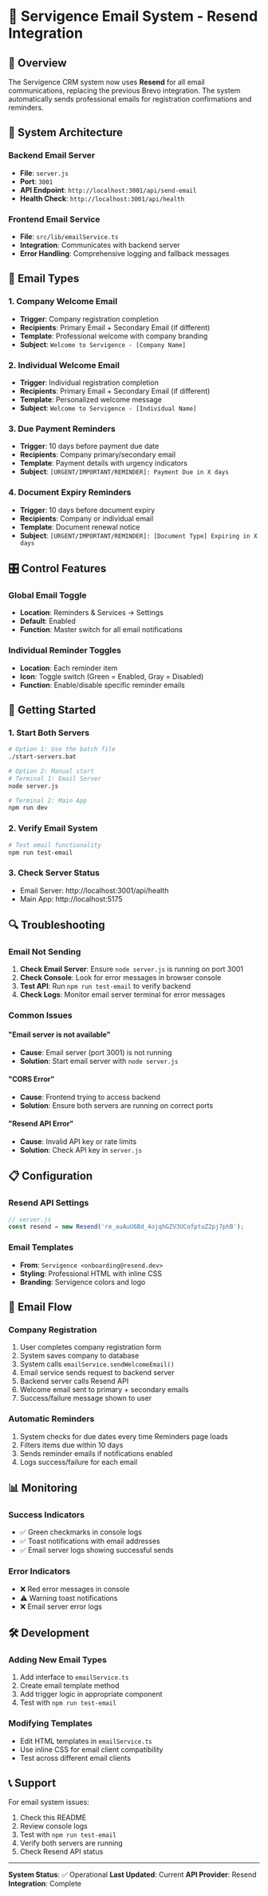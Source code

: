 # 📧 Servigence Email System - Resend Integration

## 🚀 Overview

The Servigence CRM system now uses **Resend** for all email communications, replacing the previous Brevo integration. The system automatically sends professional emails for registration confirmations and reminders.

## 🔧 System Architecture

### Backend Email Server
- **File**: `server.js`
- **Port**: `3001`
- **API Endpoint**: `http://localhost:3001/api/send-email`
- **Health Check**: `http://localhost:3001/api/health`

### Frontend Email Service
- **File**: `src/lib/emailService.ts`
- **Integration**: Communicates with backend server
- **Error Handling**: Comprehensive logging and fallback messages

## 📨 Email Types

### 1. Company Welcome Email
- **Trigger**: Company registration completion
- **Recipients**: Primary Email + Secondary Email (if different)
- **Template**: Professional welcome with company branding
- **Subject**: `Welcome to Servigence - [Company Name]`

### 2. Individual Welcome Email
- **Trigger**: Individual registration completion
- **Recipients**: Primary Email + Secondary Email (if different)
- **Template**: Personalized welcome message
- **Subject**: `Welcome to Servigence - [Individual Name]`

### 3. Due Payment Reminders
- **Trigger**: 10 days before payment due date
- **Recipients**: Company primary/secondary email
- **Template**: Payment details with urgency indicators
- **Subject**: `[URGENT/IMPORTANT/REMINDER]: Payment Due in X days`

### 4. Document Expiry Reminders
- **Trigger**: 10 days before document expiry
- **Recipients**: Company or individual email
- **Template**: Document renewal notice
- **Subject**: `[URGENT/IMPORTANT/REMINDER]: [Document Type] Expiring in X days`

## 🎛️ Control Features

### Global Email Toggle
- **Location**: Reminders & Services → Settings
- **Default**: Enabled
- **Function**: Master switch for all email notifications

### Individual Reminder Toggles
- **Location**: Each reminder item
- **Icon**: Toggle switch (Green = Enabled, Gray = Disabled)
- **Function**: Enable/disable specific reminder emails

## 🚀 Getting Started

### 1. Start Both Servers
```bash
# Option 1: Use the batch file
./start-servers.bat

# Option 2: Manual start
# Terminal 1: Email Server
node server.js

# Terminal 2: Main App
npm run dev
```

### 2. Verify Email System
```bash
# Test email functionality
npm run test-email
```

### 3. Check Server Status
- Email Server: http://localhost:3001/api/health
- Main App: http://localhost:5175

## 🔍 Troubleshooting

### Email Not Sending
1. **Check Email Server**: Ensure `node server.js` is running on port 3001
2. **Check Console**: Look for error messages in browser console
3. **Test API**: Run `npm run test-email` to verify backend
4. **Check Logs**: Monitor email server terminal for error messages

### Common Issues

#### "Email server is not available"
- **Cause**: Email server (port 3001) is not running
- **Solution**: Start email server with `node server.js`

#### "CORS Error"
- **Cause**: Frontend trying to access backend
- **Solution**: Ensure both servers are running on correct ports

#### "Resend API Error"
- **Cause**: Invalid API key or rate limits
- **Solution**: Check API key in `server.js`

## 📋 Configuration

### Resend API Settings
```javascript
// server.js
const resend = new Resend('re_auAuU6Bd_4ojqhGZV3UCofptuZ2pj7phB');
```

### Email Templates
- **From**: `Servigence <onboarding@resend.dev>`
- **Styling**: Professional HTML with inline CSS
- **Branding**: Servigence colors and logo

## 🔄 Email Flow

### Company Registration
1. User completes company registration form
2. System saves company to database
3. System calls `emailService.sendWelcomeEmail()`
4. Email service sends request to backend server
5. Backend server calls Resend API
6. Welcome email sent to primary + secondary emails
7. Success/failure message shown to user

### Automatic Reminders
1. System checks for due dates every time Reminders page loads
2. Filters items due within 10 days
3. Sends reminder emails if notifications enabled
4. Logs success/failure for each email

## 📊 Monitoring

### Success Indicators
- ✅ Green checkmarks in console logs
- ✅ Toast notifications with email addresses
- ✅ Email server logs showing successful sends

### Error Indicators
- ❌ Red error messages in console
- ⚠️ Warning toast notifications
- ❌ Email server error logs

## 🛠️ Development

### Adding New Email Types
1. Add interface to `emailService.ts`
2. Create email template method
3. Add trigger logic in appropriate component
4. Test with `npm run test-email`

### Modifying Templates
- Edit HTML templates in `emailService.ts`
- Use inline CSS for email client compatibility
- Test across different email clients

## 📞 Support

For email system issues:
1. Check this README
2. Review console logs
3. Test with `npm run test-email`
4. Verify both servers are running
5. Check Resend API status

---

**System Status**: ✅ Operational
**Last Updated**: Current
**API Provider**: Resend
**Integration**: Complete

